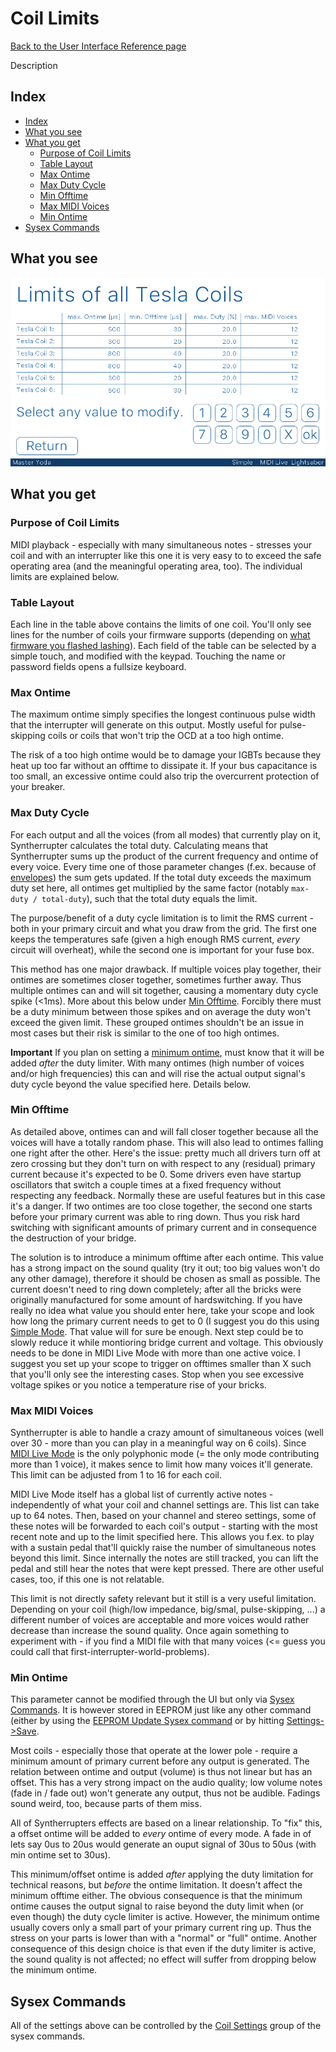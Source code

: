 # Coil Limits

[Back to the User Interface Reference page](README.md#readme)

Description

## Index
* [Index](#index)
* [What you see](#what-you-get)
* [What you get](#what-you-get)
  * [Purpose of Coil Limits](#purpose-of-coil-limits)
  * [Table Layout](#table-layout)
  * [Max Ontime](#max-ontime)
  * [Max Duty Cycle](#max-duty-cycle)
  * [Min Offtime](#min-offtime)
  * [Max MIDI Voices](#max-midi-voices)
  * [Min Ontime](#min-ontime)
* [Sysex Commands](#sysex-commands)

## What you see

![Coil Limits](/Documentation/Pictures/UI/Coil%20Limits.png)

## What you get

### Purpose of Coil Limits

MIDI playback - especially with many simultaneous notes - stresses your coil and with an interrupter like this one it is very easy to to exceed the safe operating area (and the meaningful operating area, too). The individual limits are explained below.

### Table Layout

Each line in the table above contains the limits of one coil. You'll only see lines for the number of coils your firmware supports (depending on [what firmware you flashed lashing](/Documentation/Wiki/Firmware%20Flashing.md#steps-for-flashing)). Each field of the table can be selected by a simple touch, and modified with the keypad. Touching the name or password fields opens a fullsize keyboard. 

### Max Ontime

The maximum ontime simply specifies the longest continuous pulse width that the interrupter will generate on this output. Mostly useful for pulse-skipping coils or coils that won't trip the OCD at a too high ontime. 

The risk of a too high ontime would be to damage your IGBTs because they heat up too far without an offtime to dissipate it. If your bus capacitance is too small, an excessive ontime could also trip the overcurrent protection of your breaker. 

### Max Duty Cycle

For each output and all the voices (from all modes) that currently play on it, Syntherrupter calculates the total duty. Calculating means that Syntherrupter sums up the product of the current frequency and ontime of every voice. Every time one of those parameter changes (f.ex. because of [envelopes]()) the sum gets updated. If the total duty exceeds the maximum duty set here, all ontimes get multiplied by the same factor (notably `max-duty / total-duty`), such that the total duty equals the limit. 

The purpose/benefit of a duty cycle limitation is to limit the RMS current - both in your primary circuit and what you draw from the grid. The first one keeps the temperatures safe (given a high enough RMS current, *every* circuit will overheat), while the second one is important for your fuse box. 

This method has one major drawback. If multiple voices play together, their ontimes are sometimes closer together, sometimes further away. Thus multiple ontimes can and will sit together, causing a momentary duty cycle spike (<1ms). More about this below under [Min Offtime](#min-offtime). Forcibly there must be a duty minimum between those spikes and on average the duty won't exceed the given limit. These grouped ontimes shouldn't be an issue in most cases but their risk is similar to the one of too high ontimes. 

**Important** If you plan on setting a [minimum ontime](#min-ontime), must know that it will be added *after* the duty limiter. With many ontimes (high number of voices and/or high frequencies) this can and will rise the actual output signal's duty cycle beyond the value specified here. Details below.

### Min Offtime

As detailed above, ontimes can and will fall closer together because all the voices will have a totally random phase. This will also lead to ontimes falling one right after the other. Here's the issue: pretty much all drivers turn off at zero crossing but they don't turn on with respect to any (residual) primary current because it's expected to be 0. Some drivers even have startup oscillators that switch a couple times at a fixed frequency without respecting any feedback. Normally these are useful features but in this case it's a danger. If two ontimes are too close together, the second one starts before your primary current was able to ring down. Thus you risk hard switching with significant amounts of primary current and in consequence the destruction of your bridge. 

The solution is to introduce a minimum offtime after each ontime. This value has a strong impact on the sound quality (try it out; too big values won't do any other damage), therefore it should be chosen as small as possible. The current doesn't need to ring down completely; after all the bricks were originally manufactured for some amount of hardswitching. If you have really no idea what value you should enter here, take your scope and look how long the primary current needs to get to 0 (I suggest you do this using [Simple Mode](Simple.md#readme). That value will for sure be enough. Next step could be to slowly reduce it while montioring bridge current and voltage. This obviously needs to be done in MIDI Live Mode with more than one active voice. I suggest you set up your scope to trigger on offtimes smaller than X such that you'll only see the interesting cases. Stop when you see excessive voltage spikes or you notice a temperature rise of your bricks.

### Max MIDI Voices

Syntherrupter is able to handle a crazy amount of simultaneous voices (well over 30 - more than you can play in a meaningful way on 6 coils). Since [MIDI Live Mode](MIDI%20Live.md#readme) is the only polyphonic mode (= the only mode contributing more than 1 voice), it makes sence to limit how many voices it'll generate. This limit can be adjusted from 1 to 16 for each coil. 

MIDI Live Mode itself has a global list of currently active notes - independently of what your coil and channel settings are. This list can take up to 64 notes. Then, based on your channel and stereo settings, some of these notes will be forwarded to each coil's output - starting with the most recent note and up to the limit specified here. This allows you f.ex. to play with a sustain pedal that'll quickly raise the number of simultaneous notes beyond this limit. Since internally the notes are still tracked, you can lift the pedal and still hear the notes that were kept pressed. There are other useful cases, too, if this one is not relatable.

This limit is not directly safety relevant but it still is a very useful limitation. Depending on your coil (high/low impedance, big/smal, pulse-skipping, ...) a different number of voices are acceptable and more voices would rather decrease than increase the sound quality. Once again something to experiment with - if you find a MIDI file with that many voices (<= guess you could call that first-interrupter-world-problems). 

### Min Ontime

This parameter cannot be modified through the UI but only via [Sysex Commands](#sysex-commands). It is however stored in EEPROM just like any other command (either by using the [EEPROM Update Sysex command](Custom%20MIDI%20Commands.md#0x200-0x21f-eeprom-and-other-control-commands) or by hitting [Settings->Save](Settings.md#savereturn-to-main-menu).

Most coils - especially those that operate at the lower pole - require a minimum amount of primary current before any output is generated. The relation between ontime and output (volume) is thus not linear but has an offset. This has a very strong impact on the audio quality; low volume notes (fade in / fade out) won't generate any output, thus not be audible. Fadings sound weird, too, because parts of them miss. 

All of Syntherrupters effects are based on a linear relationship. To "fix" this, a offset ontime will be added to *every* ontime of every mode. A fade in of lets say 0us to 20us would generate an ouput signal of 30us to 50us (with min ontime set to 30us). 

This minimum/offset ontime is added *after* applying the duty limitation for technical reasons, but *before* the ontime limitation. It doesn't affect the minimum offtime either. The obvious consequence is that the minimum ontime causes the output signal to raise beyond the duty limit when (or even though) the duty cycle limiter is active. However, the minimum ontime usually covers only a small part of your primary current ring up. Thus the stress on your parts is lower than with a "normal" or "full" ontime. Another consequence of this design choice is that even if the duty limiter is active, the sound quality is not affected; no effect will suffer from dropping below the minimum ontime. 

## Sysex Commands

All of the settings above can be controlled by the [Coil Settings](/Documentation/Wiki/Custom%20MIDI%20Commands.md#0x260-0x27f-coil-settings) group of the sysex commands.
